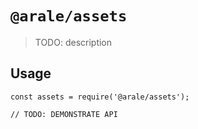 # `@arale/assets`

> TODO: description

## Usage

```
const assets = require('@arale/assets');

// TODO: DEMONSTRATE API
```
